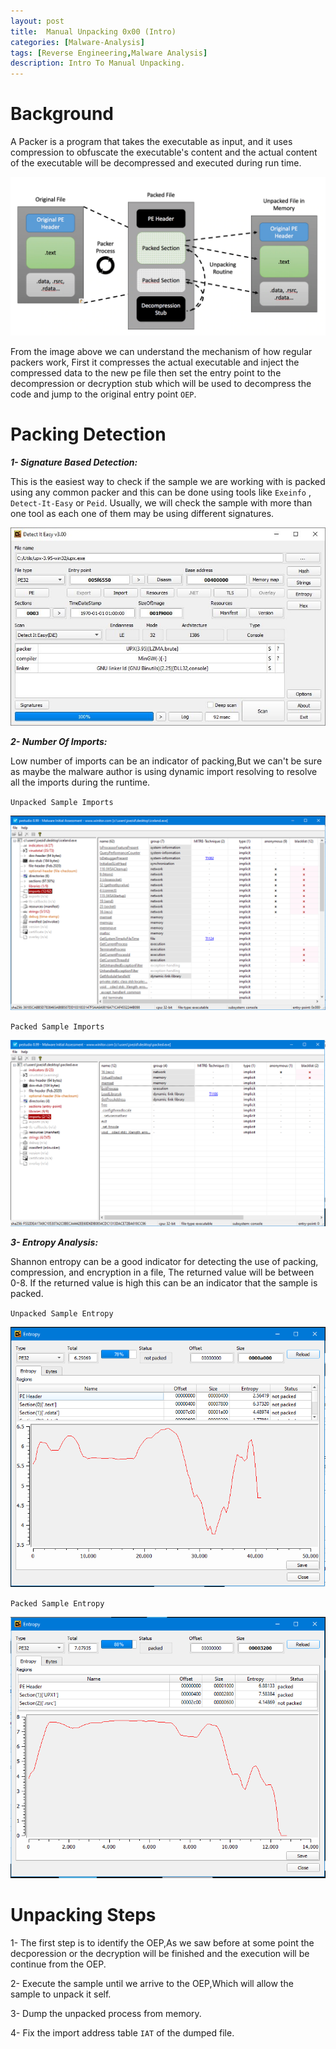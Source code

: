 ```yaml
---
layout: post
title:  Manual Unpacking 0x00 (Intro)
categories: [Malware-Analysis]
tags: [Reverse Engineering,Malware Analysis]
description: Intro To Manual Unpacking.
---
```

# Background
A Packer is a program that takes the executable as input, and it uses compression to obfuscate the executable's content and the actual content of the executable will be decompressed and executed during run time.

![Image](https://github.com/joezid/joezid.github.io/raw/main/Images/Manual%20unpacking/ezgif.com-gif-maker.png)

From the image above we can understand the mechanism of how regular packers work, First it compresses the actual executable and inject the compressed data to the new pe file then set the entry point to the decompression or decryption stub which will be used to decompress the code and jump to the original entry point `OEP`.

# Packing Detection

***1- Signature Based Detection:***

This is the easiest way to check if the sample we are working with is packed using any common packer and this can be done using tools like `Exeinfo` , `Detect-It-Easy` or `Peid`. Usually, we will check the sample with more than one tool as each one of them may be using different signatures.

![Image](https://github.com/joezid/joezid.github.io/raw/main/Images/Manual%20unpacking/screenshot.jpg)

***2- Number Of Imports:***

Low number of imports can be an indicator of packing,But we can't be sure as maybe the malware author is using dynamic import resolving to resolve all the imports during the runtime.

`Unpacked Sample Imports`

![Image](https://github.com/joezid/joezid.github.io/raw/main/Images/Manual%20unpacking/unpac_imp.PNG)

`Packed Sample Imports`

![Image](https://github.com/joezid/joezid.github.io/raw/main/Images/Manual%20unpacking/pac_imp.PNG)

***3- Entropy Analysis:***

Shannon entropy can be a good indicator for detecting the use of packing, compression, and encryption in a file, The returned value will be between 0-8.
If the returned value is high this can be an indicator that the sample is packed.

`Unpacked Sample Entropy`

![Image](https://github.com/joezid/joezid.github.io/raw/main/Images/Manual%20unpacking/unpac_entr.PNG)

`Packed Sample Entropy`

![Image](https://github.com/joezid/joezid.github.io/raw/main/Images/Manual%20unpacking/pac_entr.PNG)

# Unpacking Steps

1- The first step is to identify the OEP,As we saw before at some point the decporession or the decryption will be finished and the execution will be continue from the OEP.

2- Execute the sample until we arrive to the OEP,Which will allow the sample to unpack it self.

3- Dump the unpacked process from memory.

4- Fix the import address table `IAT` of the dumped file.


